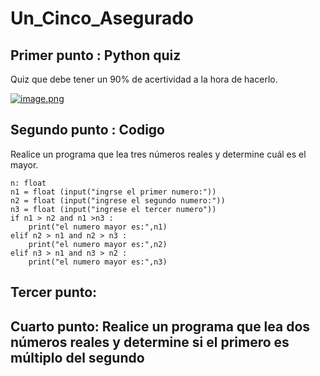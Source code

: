 # Un_Cinco_Asegurado

## Primer punto : Python quiz
Quiz que debe tener un 90% de acertividad a la hora de hacerlo.

[![image.png](https://i.postimg.cc/nLSS5wsF/image.png)](https://postimg.cc/d7d9Z6mp)

## Segundo punto : Codigo 
Realice un programa que lea tres números reales y determine cuál es el mayor.

```
n: float
n1 = float (input("ingrse el primer numero:"))
n2 = float (input("ingrese el segundo numero:"))
n3 = float (input("ingrese el tercer numero"))
if n1 > n2 and n1 >n3 :
    print("el numero mayor es:",n1)
elif n2 > n1 and n2 > n3 :
    print("el numero mayor es:",n2)
elif n3 > n1 and n3 > n2 :
    print("el numero mayor es:",n3)
```
## Tercer punto:



## Cuarto punto: Realice un programa que lea dos números reales y determine si el primero es múltiplo del segundo

